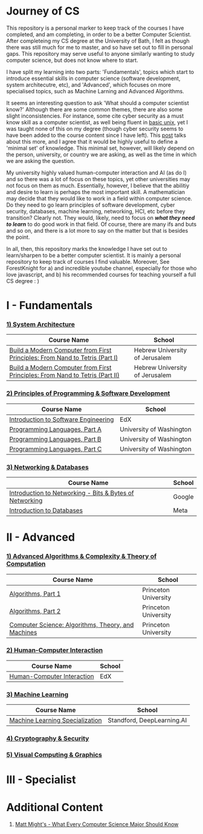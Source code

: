 # Journey of CS

This repository is a personal marker to keep track of the courses I have completed, and am completing, in order to be a better Computer Scientist. After completeing my CS degree at the University of Bath, I felt as though there was still much for me to master, and so have set out to fill in personal gaps. This repository may serve useful to anyone similarly wanting to study computer science, but does not know where to start.

I have split my learning into two parts: 'Fundamentals', topics which start to introduce essential skills in computer science (software development, system architecutre, etc), and 'Advanced', which focuses on more specialised topics, such as Machine Larning and Advanced Algorithms. 


It seems an interesting question to ask 'What should a computer scientist know?' Although there are some common themes, there are also some slight inconsistencies. For instance, some cite cyber security as a must know skill as a computer scientist, as well being fluent in [basic unix][13], yet I was taught none of this on my degree (though cyber security seems to have been added to the course content since I have left).  This [post][15] talks about this more, and I agree that it would be highly useful to define a 'minimal set' of knowledge. This minimal set, however, will likely depend on the person, university, or country we are asking, as well as the time in which we are asking the question.

My university highly valued human-computer interaction and AI (as do I) and so there was a lot of focus on these topics, yet other universities may not focus on them as much. Essentially, however, I believe that the abilitiy and desire to learn is perhaps the most important skill. A mathematician may decide that they would like to work in a field within computer science. Do they need to go learn principles of software development, cyber security, databases, machine learning, networking, HCI, etc before they transition? Clearly not. They would, likely, need to focus on ***what they need to learn*** to do good work in that field. Of course, there are many ifs and buts and so on, and there is a lot more to say on the matter but that is besides the point. 

In all, then, this repository marks the knowledge I have set out to learn/sharpen to be a better computer scientist. It is mainly a personal repository to keep track of courses I find valuable. Moreover, See ForestKnight for a) and incredible youtube channel, especially for those who love javascript, and b) his recommended courses for teaching yourself a full CS degree : )

# I - Fundamentals

### <ins> 1) System Architecture </ins>


| Course Name                                                                       | School                         |
| --------------------------------------------------------------------------------- | ------------------------------ |
| [Build a Modern Computer from First Principles: From Nand to Tetris (Part I)][1]  | Hebrew University of Jerusalem |
| [Build a Modern Computer from First Principles: From Nand to Tetris (Part II)][2] | Hebrew University of Jerusalem |


### <ins> 2) Principles of Programming & Software Development </ins>

| Course Name                                                                       | School                         |
| --------------------------------------------------------------------------------- | ------------------------------ |
| [Introduction to Software Engineering][10] | EdX                      |
| [Programming Languages, Part A][7]         | University of Washington |
| [Programming Languages, Part B][8]         | University of Washington |
| [Programming Languages, Part C][9]         | University of Washington |



### <ins> 3) Networking & Databases </ins>

| Course Name                                                                       | School                         |
| --------------------------------------------------------------------------------- | ------------------------------ |
| [Introduction to Networking - Bits & Bytes of Networking][11]                     | Google                      |
| [Introduction to Databases][12]                                                   | Meta |

# II - Advanced

### <ins> 1) Advanced Algorithms & Complexity & Theory of Computation </ins>

| Course Name                                                                       | School                         |
| --------------------------------------------------------------------------------- | ------------------------------ |
| [Algorithms, Part 1][3]  | Princeton University |
| [Algorithms, Part 2][4] | Princeton University |
| [Computer Science: Algorithms, Theory, and Machines][5]  | Princeton University |


### <ins> 2) Human-Computer Interaction </ins>
| Course Name                                                                       | School                         |
| --------------------------------------------------------------------------------- | ------------------------------ |
| [Human-Computer Interaction][14]  | EdX  |

### <ins> 3) Machine Learning </ins>
| Course Name                                                                       | School                         |
| --------------------------------------------------------------------------------- | ------------------------------ |
| [Machine Learning Specialization][1]  | Standford, DeepLearning.AI  |

### <ins> 4) Cryptography & Security </ins>

### <ins> 5) Visual Computing & Graphics </ins>

# III - Specialist


# Additional Content
1) [Matt Might's - What Every Computer Science Major Should Know][13]

[1]: https://www.coursera.org/learn/build-a-computer
[2]: https://www.coursera.org/learn/nand2tetris2?irclickid=R9oWrV2sTxyKU4%3A2opRerW%3ApUkHSwRQVX1GL180&irgwc=1&utm_medium=partners&utm_source=impact&utm_campaign=1459666&utm_content=b2c
[3]: https://www.coursera.org/learn/algorithms-part1
[4]: https://www.coursera.org/learn/algorithms-part2
[5]: https://www.coursera.org/learn/cs-algorithms-theory-machines
[6]: https://www.coursera.org/specializations/machine-learning-introduction
[7]: https://www.coursera.org/learn/programming-languages
[8]: https://www.coursera.org/learn/programming-languages-part-b
[9]: https://www.coursera.org/learn/programming-languages-part-c
[10]: https://www.edx.org/course/software-engineering-introduction-ubcx-softeng1x
[11]: https://www.coursera.org/learn/computer-networking
[12]: https://www.coursera.org/learn/introduction-to-databases
[13]: https://matt.might.net/articles/what-cs-majors-should-know/#:~:text=There%20is%20no%20substitute%20for%20a%20solid%20understanding%20of%20computer,control%20units%2C%20caches%20and%20RAM.
[14]: https://www.edx.org/certificates/professional-certificate/gtx-human-computer-interaction?webview=false&campaign=Human-Computer+Interaction&source=edx&product_category=professional-certificate&placement_url=https%3A%2F%2Fwww.edx.org%2Flearn%2Fhuman-computer-interaction
[15]: https://news.ycombinator.com/item?id=20453241


